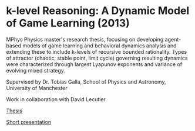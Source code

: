 # k-level Reasoning: A Dynamic Model of Game Learning (2013)

MPhys Physics master's research thesis, focusing on developing agent-based models of game learning and behavioral dynamics analysis and extending these to include k-levels of recursive bounded rationality. Types of attractor (chaotic, stable point, limit cycle) governing resulting dynamics were characterized through largest Lyapunov exponents and variance of evolving mixed strategy.

Supervised by Dr. Tobias Galla, School of Physics and Astronomy, University of Manchester

Work in collaboration with David Lecutier

[Thesis](https://github.com/theodore-evans/k-level-reasoning/blob/master/k-level-reasoning%20-%20thesis.pdf)

[Short presentation](https://github.com/theodore-evans/k-level-reasoning/blob/master/k-level-reasoning%20-%20presentation.pdf)
